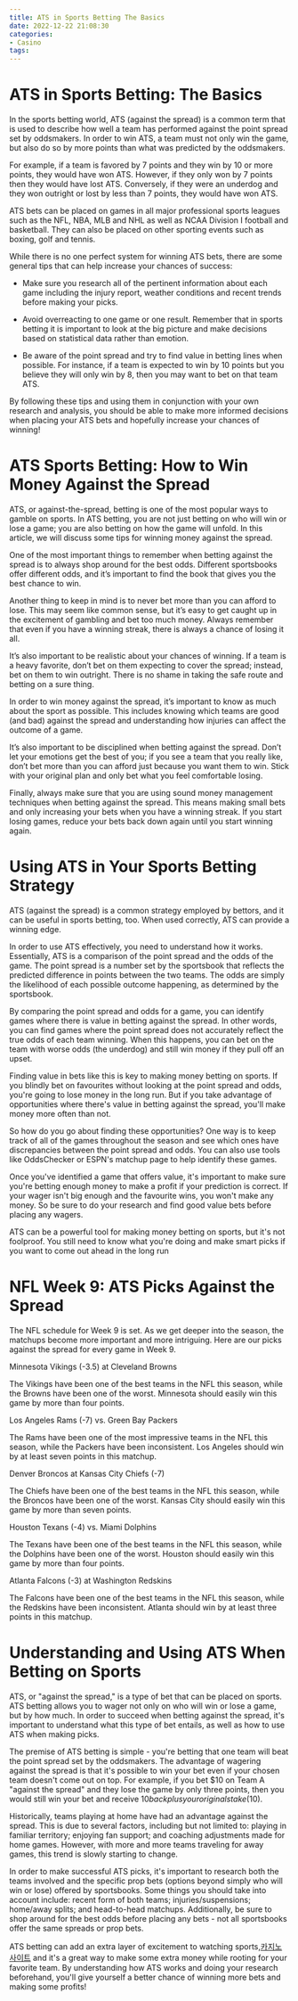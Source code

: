 ```yaml
---
title: ATS in Sports Betting The Basics 
date: 2022-12-22 21:08:30
categories:
- Casino
tags:
---
```



#  ATS in Sports Betting: The Basics 

In the sports betting world, ATS (against the spread) is a common term that is used to describe how well a team has performed against the point spread set by oddsmakers. In order to win ATS, a team must not only win the game, but also do so by more points than what was predicted by the oddsmakers.

For example, if a team is favored by 7 points and they win by 10 or more points, they would have won ATS. However, if they only won by 7 points then they would have lost ATS. Conversely, if they were an underdog and they won outright or lost by less than 7 points, they would have won ATS. 

ATS bets can be placed on games in all major professional sports leagues such as the NFL, NBA, MLB and NHL as well as NCAA Division I football and basketball. They can also be placed on other sporting events such as boxing, golf and tennis. 

While there is no one perfect system for winning ATS bets, there are some general tips that can help increase your chances of success: 

* Make sure you research all of the pertinent information about each game including the injury report, weather conditions and recent trends before making your picks. 

* Avoid overreacting to one game or one result. Remember that in sports betting it is important to look at the big picture and make decisions based on statistical data rather than emotion. 

* Be aware of the point spread and try to find value in betting lines when possible. For instance, if a team is expected to win by 10 points but you believe they will only win by 8, then you may want to bet on that team ATS. 

By following these tips and using them in conjunction with your own research and analysis, you should be able to make more informed decisions when placing your ATS bets and hopefully increase your chances of winning!

#  ATS Sports Betting: How to Win Money Against the Spread 

ATS, or against-the-spread, betting is one of the most popular ways to gamble on sports. In ATS betting, you are not just betting on who will win or lose a game; you are also betting on how the game will unfold. In this article, we will discuss some tips for winning money against the spread.

One of the most important things to remember when betting against the spread is to always shop around for the best odds. Different sportsbooks offer different odds, and it’s important to find the book that gives you the best chance to win.

Another thing to keep in mind is to never bet more than you can afford to lose. This may seem like common sense, but it’s easy to get caught up in the excitement of gambling and bet too much money. Always remember that even if you have a winning streak, there is always a chance of losing it all.

It’s also important to be realistic about your chances of winning. If a team is a heavy favorite, don’t bet on them expecting to cover the spread; instead, bet on them to win outright. There is no shame in taking the safe route and betting on a sure thing.

In order to win money against the spread, it’s important to know as much about the sport as possible. This includes knowing which teams are good (and bad) against the spread and understanding how injuries can affect the outcome of a game.

It’s also important to be disciplined when betting against the spread. Don’t let your emotions get the best of you; if you see a team that you really like, don’t bet more than you can afford just because you want them to win. Stick with your original plan and only bet what you feel comfortable losing.

 Finally, always make sure that you are using sound money management techniques when betting against the spread. This means making small bets and only increasing your bets when you have a winning streak. If you start losing games, reduce your bets back down again until you start winning again.

#  Using ATS in Your Sports Betting Strategy 

ATS (against the spread) is a common strategy employed by bettors, and it can be useful in sports betting, too. When used correctly, ATS can provide a winning edge.

In order to use ATS effectively, you need to understand how it works. Essentially, ATS is a comparison of the point spread and the odds of the game. The point spread is a number set by the sportsbook that reflects the predicted difference in points between the two teams. The odds are simply the likelihood of each possible outcome happening, as determined by the sportsbook.

By comparing the point spread and odds for a game, you can identify games where there is value in betting against the spread. In other words, you can find games where the point spread does not accurately reflect the true odds of each team winning. When this happens, you can bet on the team with worse odds (the underdog) and still win money if they pull off an upset.

Finding value in bets like this is key to making money betting on sports. If you blindly bet on favourites without looking at the point spread and odds, you're going to lose money in the long run. But if you take advantage of opportunities where there's value in betting against the spread, you'll make money more often than not.

So how do you go about finding these opportunities? One way is to keep track of all of the games throughout the season and see which ones have discrepancies between the point spread and odds. You can also use tools like OddsChecker or ESPN's matchup page to help identify these games.

Once you've identified a game that offers value, it's important to make sure you're betting enough money to make a profit if your prediction is correct. If your wager isn't big enough and the favourite wins, you won't make any money. So be sure to do your research and find good value bets before placing any wagers.

ATS can be a powerful tool for making money betting on sports, but it's not foolproof. You still need to know what you're doing and make smart picks if you want to come out ahead in the long run

#  NFL Week 9: ATS Picks Against the Spread 

The NFL schedule for Week 9 is set. As we get deeper into the season, the matchups become more important and more intriguing. Here are our picks against the spread for every game in Week 9.

Minnesota Vikings (-3.5) at Cleveland Browns 

The Vikings have been one of the best teams in the NFL this season, while the Browns have been one of the worst. Minnesota should easily win this game by more than four points.

Los Angeles Rams (-7) vs. Green Bay Packers 

The Rams have been one of the most impressive teams in the NFL this season, while the Packers have been inconsistent. Los Angeles should win by at least seven points in this matchup.

Denver Broncos at Kansas City Chiefs (-7) 

The Chiefs have been one of the best teams in the NFL this season, while the Broncos have been one of the worst. Kansas City should easily win this game by more than seven points.

Houston Texans (-4) vs. Miami Dolphins 

The Texans have been one of the best teams in the NFL this season, while the Dolphins have been one of the worst. Houston should easily win this game by more than four points.

Atlanta Falcons (-3) at Washington Redskins 

The Falcons have been one of the best teams in the NFL this season, while the Redskins have been inconsistent. Atlanta should win by at least three points in this matchup.

#  Understanding and Using ATS When Betting on Sports

ATS, or "against the spread," is a type of bet that can be placed on sports. ATS betting allows you to wager not only on who will win or lose a game, but by how much. In order to succeed when betting against the spread, it's important to understand what this type of bet entails, as well as how to use ATS when making picks.

The premise of ATS betting is simple - you're betting that one team will beat the point spread set by the oddsmakers. The advantage of wagering against the spread is that it's possible to win your bet even if your chosen team doesn't come out on top. For example, if you bet $10 on Team A "against the spread" and they lose the game by only three points, then you would still win your bet and receive $10 back plus your original stake ($10).

Historically, teams playing at home have had an advantage against the spread. This is due to several factors, including but not limited to: playing in familiar territory; enjoying fan support; and coaching adjustments made for home games. However, with more and more teams traveling for away games, this trend is slowly starting to change.

In order to make successful ATS picks, it's important to research both the teams involved and the specific prop bets (options beyond simply who will win or lose) offered by sportsbooks. Some things you should take into account include: recent form of both teams; injuries/suspensions; home/away splits; and head-to-head matchups. Additionally, be sure to shop around for the best odds before placing any bets - not all sportsbooks offer the same spreads or prop bets.

ATS betting can add an extra layer of excitement to watching sports,[카지노 사이트](https://choegocasino.com/) and it's a great way to make some extra money while rooting for your favorite team. By understanding how ATS works and doing your research beforehand, you'll give yourself a better chance of winning more bets and making some profits!